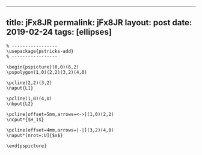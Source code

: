 ---
 title: jFx8JR
 permalink: jFx8JR
 layout: post
 date: 2019-02-24
 tags: [ellipses]
 ---

```latex% Dans le préambule
% -----------------
\usepackage{pstricks-add}
% -----------------

\begin{pspicture}(0,0)(6,2)
\pspolygon(1,0)(2,2)(3,2)(4,0)

\pcline(2,2)(3,2)
\naput{L1}

\pcline(1,0)(4,0)
\nbput{L2}

\pcline[offset=5mm,arrows=<->](1,0)(2,2)
\ncput*{$H_1$}

\pcline[offset=4mm,arrows=|-|](3,2)(4,0)
\naput*[nrot=:U]{$x$}

\end{pspicture}
```